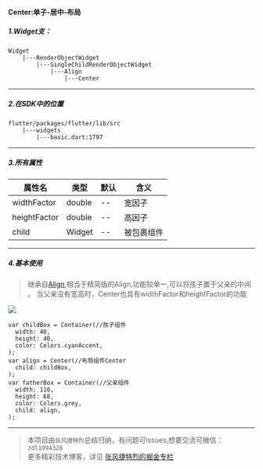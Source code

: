 #### Center:单子-居中-布局

##### 1.Widget支：

```
Widget 
    |---RenderObjectWidget
        |---SingleChildRenderObjectWidget
            |---Align
                |---Center
```

---

##### 2.在SDK中的位置

```
flutter/packages/flutter/lib/src
    |---widgets
        |---basic.dart:1797
```


---


##### 3.所有属性

属性名 | 类型 | 默认|含义
---|---|---|---
widthFactor | double|--|宽因子
heightFactor | double|--|高因子
child | Widget|--|被包裹组件

---

##### 4.基本使用

>继承自[Align](https://github.com/FlutterJourney/flutter_widget_unit/blob/master/Flutter组件集/布局组件//RenderObjectWidget/SingleChildRenderObjectWidget/Align.md),相当于精简版的Align,功能较单一,可以将孩子置于父亲的中间 。
当父亲没有宽高时，Center也具有widthFactor和heightFactor的功能


![](https://user-gold-cdn.xitu.io/2019/7/10/16bdb1f3b83ef1f5?w=680&h=234&f=png&s=11480)

```
var childBox = Container(//孩子组件
  width: 40,
  height: 40,
  color: Colors.cyanAccent,
);
var align = Center(//布局组件Center
  child: childBox,
);
var fatherBox = Container(//父亲组件
  width: 110,
  height: 68,
  color: Colors.grey,
  child: align,
);
```

---

>本项目由`张风捷特烈`总结归纳，有问题可issues,想要交流可微信：`zdl1994328`  
更多精彩技术博客，详见 [张风捷特烈的掘金专栏](https://juejin.im/user/5b42c0656fb9a04fe727eb37)